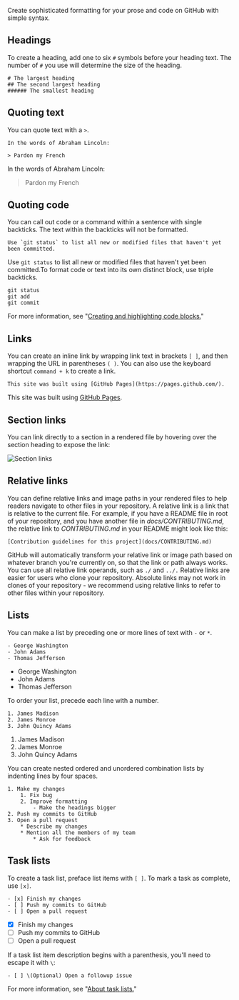 <!-- Please do NOT change -->

Create sophisticated formatting for your prose and code on GitHub with simple syntax.

## Headings

To create a heading, add one to six `#` symbols before your heading text. The number of `#` you use will determine the size of the heading.

```
# The largest heading
## The second largest heading
###### The smallest heading
```

## Quoting text

You can quote text with a `>`.

```
In the words of Abraham Lincoln:

> Pardon my French
```

In the words of Abraham Lincoln:

> Pardon my French

## Quoting code

You can call out code or a command within a sentence with single backticks. The text within the backticks will not be formatted.

```
Use `git status` to list all new or modified files that haven't yet been committed.
```

Use `git status` to list all new or modified files that haven't yet been committed.To format code or text into its own distinct block, use triple backticks.

```
git status
git add
git commit
```

For more information, see "[Creating and highlighting code blocks.](https://help.github.com/articles/creating-and-highlighting-code-blocks/)"

## Links

You can create an inline link by wrapping link text in brackets `[ ]`, and then wrapping the URL in parentheses `( )`. You can also use the keyboard shortcut `command + k` to create a link.

```
This site was built using [GitHub Pages](https://pages.github.com/).
```

This site was built using [GitHub Pages](https://pages.github.com/).

## Section links

You can link directly to a section in a rendered file by hovering over the section heading to expose the link:

![Section links](https://help.github.com/assets/images/help/repository/readme-links.png)

## Relative links

You can define relative links and image paths in your rendered files to help readers navigate to other files in your repository. A relative link is a link that is relative to the current file. For example, if you have a README file in root of your repository, and you have another file in _docs/CONTRIBUTING.md_, the relative link to _CONTRIBUTING.md_ in your README might look like this:

```
[Contribution guidelines for this project](docs/CONTRIBUTING.md)
```

GitHub will automatically transform your relative link or image path based on whatever branch you're currently on, so that the link or path always works. You can use all relative link operands, such as `./` and `../.` Relative links are easier for users who clone your repository. Absolute links may not work in clones of your repository - we recommend using relative links to refer to other files within your repository.

## Lists

You can make a list by preceding one or more lines of text with `-` or `*`.

```
- George Washington
- John Adams
- Thomas Jefferson
```

- George Washington
- John Adams
- Thomas Jefferson

To order your list, precede each line with a number.

```
1. James Madison
2. James Monroe
3. John Quincy Adams
```

1. James Madison
2. James Monroe
3. John Quincy Adams

You can create nested ordered and unordered combination lists by indenting lines by four spaces.

```
1. Make my changes
    1. Fix bug
    2. Improve formatting
        - Make the headings bigger
2. Push my commits to GitHub
3. Open a pull request
    * Describe my changes
    * Mention all the members of my team
        * Ask for feedback
```

## Task lists

To create a task list, preface list items with `[ ]`. To mark a task as complete, use `[x]`.

```
- [x] Finish my changes
- [ ] Push my commits to GitHub
- [ ] Open a pull request
```

- [x] Finish my changes
- [ ] Push my commits to GitHub
- [ ] Open a pull request

If a task list item description begins with a parenthesis, you'll need to escape it with `\`:

```
- [ ] \(Optional) Open a followup issue
```

For more information, see "[About task lists.](https://help.github.com/articles/about-task-lists/)"
